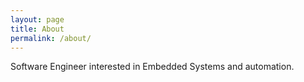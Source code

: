 ```yaml
---
layout: page
title: About
permalink: /about/
---
```


Software Engineer interested in Embedded Systems and automation.

